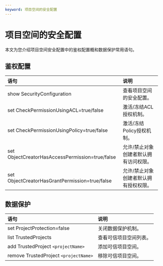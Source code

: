 ```yaml
---
keyword: 项目空间的安全配置
---
```


# 项目空间的安全配置

本文为您介绍项目空间安全配置中的鉴权配置概和数据保护常用语句。

## 鉴权配置

|语句|说明|
|:-|:-|
|show SecurityConfiguration|查看项目空间的安全配置。|
|set CheckPermissionUsingACL=true/false|激活/冻结ACL授权机制。|
|set CheckPermissionUsingPolicy=true/false|激活/冻结Policy授权机制。|
|set ObjectCreatorHasAccessPermission=true/false|允许/禁止对象创建者默认拥有访问权限。|
|set ObjectCreatorHasGrantPermission=true/false|允许/禁止对象创建者默认拥有授权权限。|

## 数据保护

|语句|说明|
|:-|:-|
|set ProjectProtection=false|关闭数据保护机制。|
|list TrustedProjects|查看可信项目空间列表。|
|add TrustedProject `<projectName>`|添加可信项目空间。|
|remove TrustedProject `<projectName>`|移除可信项目空间。|

